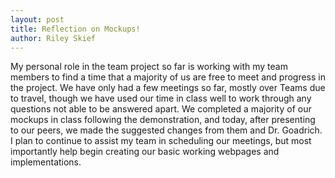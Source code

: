 ```yaml
---
layout: post
title: Reflection on Mockups!
author: Riley Skief
---
```


My personal role in the team project so far is working with my team members to find a time that a majority of us are free to meet and progress in the project. We have only had a few meetings so far, mostly over Teams due to travel, though we have used our time in class well to work through any questions not able to be answered apart. We completed a majority of our mockups in class following the demonstration, and today, after presenting to our peers, we made the suggested changes from them and Dr. Goadrich. I plan to continue to assist my team in scheduling our meetings, but most importantly help begin creating our basic working webpages and implementations.
